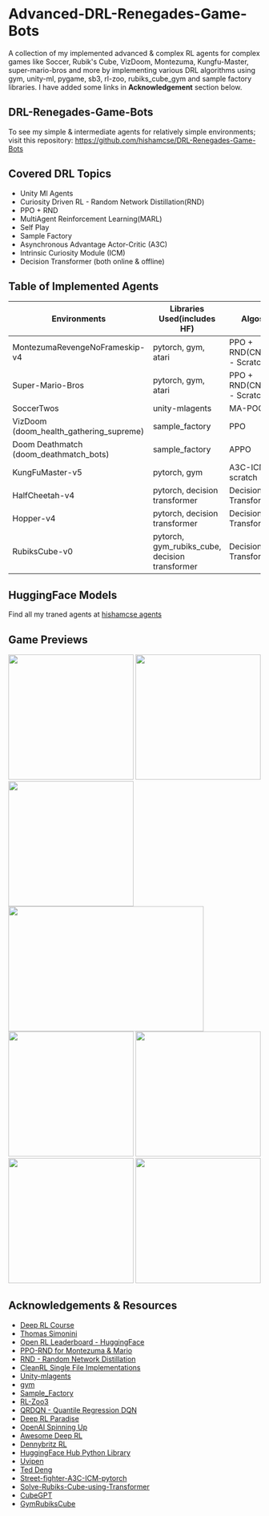 # Advanced-DRL-Renegades-Game-Bots

A collection of my implemented advanced & complex RL agents for complex games like Soccer, Rubik's Cube, VizDoom, Montezuma, Kungfu-Master, super-mario-bros and more by implementing various DRL algorithms 
using gym, unity-ml, pygame, sb3, rl-zoo, rubiks_cube_gym and sample factory libraries. I have added some links in **Acknowledgement** section below. 

## DRL-Renegades-Game-Bots
To see my simple & intermediate agents for relatively simple environments; visit this repository: https://github.com/hishamcse/DRL-Renegades-Game-Bots

## Covered DRL Topics
  * Unity Ml Agents
  * Curiosity Driven RL - Random Network Distillation(RND)
  * PPO + RND
  * MultiAgent Reinforcement Learning(MARL)
  * Self Play
  * Sample Factory
  * Asynchronous Advantage Actor-Critic (A3C)
  * Intrinsic Curiosity Module (ICM)
  * Decision Transformer (both online & offline)

## Table of Implemented Agents

| **Environments**                       | **Libraries Used(includes HF)**                                       | **Algos**                    | **Kaggle Notebooks** |
|----------------------------------------|-----------------------------------------------------------------------|------------------------------|----------------------|
| MontezumaRevengeNoFrameskip-v4         | pytorch, gym, atari                                                   | PPO + RND(CNN) - Scratch     | [Link](https://www.kaggle.com/code/syedjarullahhisham/drl-extra-personal-unit-5-rnd-montezuma-mario-bros)                     |
| Super-Mario-Bros                       | pytorch, gym, atari                                                   | PPO + RND(CNN) - Scratch     | [Link](https://www.kaggle.com/code/syedjarullahhisham/drl-extra-personal-unit-5-rnd-super-mario-bros)                     |
| SoccerTwos                             | unity-mlagents                                                        | MA-POCA                      | [Link](https://www.kaggle.com/code/syedjarullahhisham/drl-huggingface-unit-7-marl-soccer-2vs2)                     |
| VizDoom (doom_health_gathering_supreme)| sample_factory                                                        | PPO                          | [Link](https://www.kaggle.com/code/syedjarullahhisham/drl-huggingface-unit-8-ii-smpfc-vizdoom-deathmatch)                     |
| Doom Deathmatch (doom_deathmatch_bots) | sample_factory                                                        | APPO                         | [Link](https://www.kaggle.com/code/syedjarullahhisham/drl-huggingface-unit-8-ii-smpfc-vizdoom-deathmatch)                     |
| KungFuMaster-v5                        | pytorch, gym                                                          | A3C-ICM-scratch              | [Link](https://www.kaggle.com/code/syedjarullahhisham/drl-extra-personal-adv-drl-a3c-icm-kungfu-master)
| HalfCheetah-v4                         | pytorch, decision transformer                                         | Decision Transformer         | [Link](https://www.kaggle.com/code/syedjarullahhisham/drl-adv-hf-decisiontransformer-halfcheetah-hopper)
| Hopper-v4                              | pytorch, decision transformer                                         | Decision Transformer         | [Link](https://www.kaggle.com/code/syedjarullahhisham/drl-adv-hf-decisiontransformer-halfcheetah-hopper)
| RubiksCube-v0                          | pytorch, gym_rubiks_cube, decision transformer                        | Decision Transformer         | [Link](https://www.kaggle.com/code/syedjarullahhisham/drl-advanced-decisiontransformer-rubikscube)

## HuggingFace Models
Find all my traned agents at [hishamcse agents](https://huggingface.co/hishamcse)

## Game Previews

<img src="https://www.gymlibrary.dev/_images/montezuma_revenge.gif" height="250"/> <img src="https://media.tenor.com/pKgBbArPChQAAAAC/mario-super.gif" height="250"/> <img src="https://encrypted-tbn0.gstatic.com/images?q=tbn:ANd9GcS1LFs0griZFmQBd1Pw_odjoUN1vdxBY1iz3de2HQFxHMHAlqJA9un1zJRQk8F6LuNjFiM&usqp=CAU" height="250"/> 
  <img src="https://www.gocoder.one/static/unity-ml-agents-soccertwos-b6e8a229df44d79b8d8a559338680026.gif" width="390" height="250"/> <img src="https://www.gymlibrary.dev/_images/kung_fu_master.gif" height="250"/> <img src="https://i.sstatic.net/wgKuG.gif" height="250"/> <img src="https://www.gymlibrary.dev/_images/half_cheetah.gif" height="250"/> <img src="https://www.gymlibrary.dev/_images/hopper.gif" height="250"/>


## Acknowledgements & Resources
   * [Deep RL Course](https://huggingface.co/learn/deep-rl-course/unit0/introduction)
   * [Thomas Simonini](https://x.com/ThomasSimonini)
   * [Open RL Leaderboard - HuggingFace](https://huggingface.co/spaces/open-rl-leaderboard/leaderboard)
   * [PPO-RND for Montezuma & Mario](https://github.com/alirezakazemipour/PPO-RND/tree/main)
   * [RND - Random Network Distillation](https://medium.com/data-from-the-trenches/curiosity-driven-learning-through-random-network-distillation-488ffd8e5938)
   * [CleanRL Single File Implementations](https://docs.cleanrl.dev/)
   * [Unity-mlagents](https://github.com/Unity-Technologies/ml-agents)
   * [gym](https://www.gymlibrary.dev/index.html)
   * [Sample_Factory](https://www.samplefactory.dev/)
   * [RL-Zoo3](https://stable-baselines3.readthedocs.io/en/master/guide/rl_zoo.html)
   * [QRDQN - Quantile Regression DQN](https://advancedoracademy.medium.com/quantile-regression-dqn-pushing-the-boundaries-of-value-distribution-approximation-in-620af75ec5f3)
   * [Deep RL Paradise](https://github.com/alirezakazemipour/DeepRL-Paradise)
   * [OpenAI Spinning Up](https://spinningup.openai.com/en/latest/)
   * [Awesome Deep RL](https://github.com/kengz/awesome-deep-rl)
   * [Dennybritz RL](https://github.com/dennybritz/reinforcement-learning)
   * [HuggingFace Hub Python Library](https://huggingface.co/docs/huggingface_hub/index)
   * [Uvipen](https://github.com/uvipen)
   * [Ted Deng](https://github.com/tedtedtedtedtedted)
   * [Street-fighter-A3C-ICM-pytorch](https://github.com/uvipen/Street-fighter-A3C-ICM-pytorch)
   * [Solve-Rubiks-Cube-using-Transformer](https://github.com/tedtedtedtedtedted/Solve-Rubiks-Cube-Via-Transformer/tree/main)
   * [CubeGPT](https://github.com/tedtedtedtedtedted/Solve-Rubiks-Cube-Via-Transformer/tree/main/CubeGPT)
   * [GymRubiksCube](https://github.com/mgroling/GymRubiksCube)
